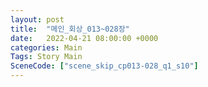 ```yaml
---
layout: post
title:  "메인_회상_013~028장"
date:   2022-04-21 08:00:00 +0000
categories: Main
Tags: Story Main
SceneCode: ["scene_skip_cp013-028_q1_s10"]
---
```

